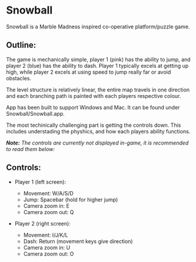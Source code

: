 # Snowball
Snowball is a Marble Madness inspired co-operative platform/puzzle game.

## Outline:
The game is mechanically simple, player 1 (pink) has the ability to jump, and player 2 (blue) has the ability to dash. Player 1 typically excels at getting up high, while player 2 excels at using speed to jump really far or avoid obstacles. 

The level structure is relatively linear, the entire map travels in one direction and each branching path is painted with each players respective colour.

App has been built to support Windows and Mac. It can be found under Snowball/Snowball.app.

The most techinically challenging part is getting the controls down. This includes understading the physhics, and how each players ability functions.

***Note:*** *The controls are currently not displayed in-game, it is recommended to read them below:*

## Controls:
* Player 1 (left screen):
  * Movement: W/A/S/D
  * Jump: Spacebar (hold for higher jump)
  * Camera zoom in: E
  * Camera zoom out: Q
  
* Player 2 (right screen):
  * Movement: I/J/K/L
  * Dash: Return (movement keys give direction)
  * Camera zoom in: U
  * Camera zoom out: O
